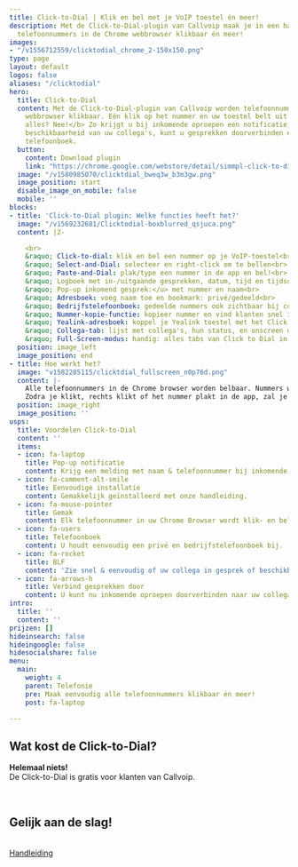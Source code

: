 ```yaml
---
title: Click-to-Dial | Klik en bel met je VoIP toestel én meer!
description: Met de Click-to-Dial-plugin van Callvoip maak je in een handomdraai alle
  telefoonnummers in de Chrome webbrowser klikbaar én meer!
images:
- "/v1556712559/clicktodial_chrome_2-150x150.png"
type: page
layout: default
logos: false
aliases: "/clicktodial"
hero:
  title: Click-to-Dial
  content: Met de Click-to-Dial-plugin van Callvoip worden telefoonnummers in de Chrome
    webbrowser klikbaar. Eén klik op het nummer en uw toestel belt uit. <b>Is dit
    alles? Nee!</b> Zo krijgt u bij inkomende oproepen een notificatie, ziet u de
    beschikbaarheid van uw collega's, kunt u gesprekken doorverbinden en heeft u een
    telefoonboek.
  button:
    content: Download plugin
    link: "https://chrome.google.com/webstore/detail/simmpl-click-to-dial/hnjepanannlajhppemgdmcjjpimlhkgm?hl=nl"
  image: "/v1580985070/clicktdial_bweq3w_b3m3gw.png"
  image_position: start
  disable_image_on_mobile: false
  mobile: ''
blocks:
- title: 'Click-to-Dial plugin: Welke functies heeft het?'
  image: "/v1569232681/Clicktodial-boxblurred_qsjuca.png"
  content: |2-

    <br>
    &raquo; Click-to-dial: klik en bel een nummer op je VoIP-toestel<br>
    &raquo; Select-and-Dial: selecteer en right-click om te bellen<br>
    &raquo; Paste-and-Dial: plak/type een nummer in de app en bel!<br>
    &raquo; Logboek met in-/uitgaande gesprekken, datum, tijd en tijdsduur<br>
    &raquo; Pop-up inkomend gesprek:</u> met nummer en naam<br>
    &raquo; Adresboek: voeg naam toe en bookmark: privé/gedeeld<br>
    &raquo; Bedrijfstelefoonboek: gedeelde nummers ook zichtbaar bij collega’s.<br>
    &raquo; Nummer-kopie-functie: kopieer nummer en vind klanten snel in je CRM!<br>
    &raquo; Yealink-adresboek: koppel je Yealink toestel met het Click to Dial adresboek!<br>
    &raquo; Collega-tab: lijst met collega's, hun status, en onscreen doorverbinden<br>
    &raquo; Full-Screen-modus: handig: alles tabs van Click to Dial in één browservenster!<br>
  position: image_left
  image_position: end
- title: Hoe werkt het?
  image: "v1582285115/clicktdial_fullscreen_n0p76d.png"
  content: |-
    Alle telefoonnummers in de Chrome browser worden belbaar. Nummers worden getoond met een groen hoorntje of je kunt ze rechts-klikken of kopiëren en plakken in de Click to Dial app.
    Zodra je klikt, rechts klikt of het nummer plakt in de app, zal je eigen IP-telefoon direct overgaan. Zodra je de hoorn opneemt zal de telefoon starten met bellen naar het nummer waarop je klikte. Hierdoor hoef je zelf geen telefoonnummers meer in te toetsen: geen fouten, geen bril opzetten, geen tijdverlies: gewoon snel en Simmpl bellen!
  position: image_right
  image_position: ''
usps:
  title: Voordelen Click-to-Dial
  content: ''
  items:
  - icon: fa-laptop
    title: Pop-up notificatie
    content: Krijg een melding met naam & telefoonnummer bij inkomende gesprekken.
  - icon: fa-comment-alt-smile
    title: Eenvoudige installatie
    content: Gemakkelijk geïnstalleerd met onze handleiding.
  - icon: fa-mouse-pointer
    title: Gemak
    content: Elk telefoonnummer in uw Chrome Browser wordt klik- en belbaar.
  - icon: fa-users
    title: Telefoonboek
    content: U houdt eenvoudig een privé en bedrijfstelefoonboek bij.
  - icon: fa-rocket
    title: BLF
    content: 'Zie snel & eenvoudig of uw collega in gesprek of beschikbaar is. '
  - icon: fa-arrows-h
    title: Verbind gesprekken door
    content: U kunt nu inkomende oproepen doorverbinden naar uw collega's.
intro:
  title: ''
  content: ''
prijzen: []
hideinsearch: false
hideingoogle: false
hidesocialshare: false
menu:
  main:
    weight: 4
    parent: Telefonie
    pre: Maak eenvoudig alle telefoonnummers klikbaar én meer!
    post: fa-laptop

---
```

## Wat kost de Click-to-Dial?

**Helemaal niets!**   
De Click-to-Dial is gratis voor klanten van Callvoip.

<br>

## Gelijk aan de slag!

<br>
<a href="https://www.simmpl.nl/downloads/Simmpl_snelstarthandleiding_ClicktoDial.pdf" class="button">Handleiding</a>  

